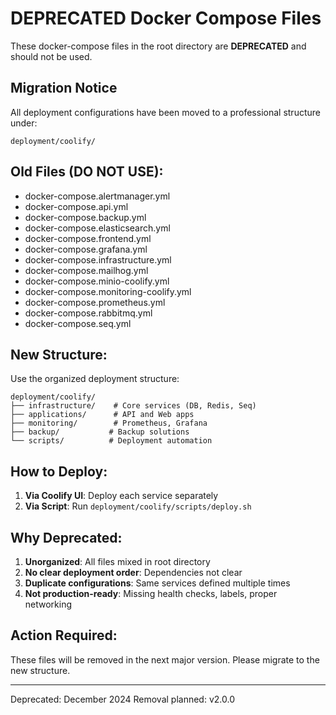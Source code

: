 # DEPRECATED Docker Compose Files

These docker-compose files in the root directory are **DEPRECATED** and should not be used.

## Migration Notice

All deployment configurations have been moved to a professional structure under:
```
deployment/coolify/
```

## Old Files (DO NOT USE):
- docker-compose.alertmanager.yml
- docker-compose.api.yml  
- docker-compose.backup.yml
- docker-compose.elasticsearch.yml
- docker-compose.frontend.yml
- docker-compose.grafana.yml
- docker-compose.infrastructure.yml
- docker-compose.mailhog.yml
- docker-compose.minio-coolify.yml
- docker-compose.monitoring-coolify.yml
- docker-compose.prometheus.yml
- docker-compose.rabbitmq.yml
- docker-compose.seq.yml

## New Structure:

Use the organized deployment structure:
```
deployment/coolify/
├── infrastructure/    # Core services (DB, Redis, Seq)
├── applications/      # API and Web apps
├── monitoring/        # Prometheus, Grafana
├── backup/           # Backup solutions
└── scripts/          # Deployment automation
```

## How to Deploy:

1. **Via Coolify UI**: Deploy each service separately
2. **Via Script**: Run `deployment/coolify/scripts/deploy.sh`

## Why Deprecated:

1. **Unorganized**: All files mixed in root directory
2. **No clear deployment order**: Dependencies not clear
3. **Duplicate configurations**: Same services defined multiple times
4. **Not production-ready**: Missing health checks, labels, proper networking

## Action Required:

These files will be removed in the next major version. Please migrate to the new structure.

---
Deprecated: December 2024
Removal planned: v2.0.0